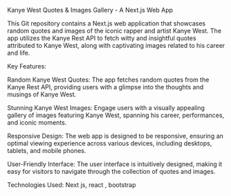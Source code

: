Kanye West Quotes & Images Gallery - A Next.js Web App


This Git repository contains a Next.js web application that showcases random quotes and images of the iconic rapper and artist Kanye West. The app utilizes the Kanye Rest API to fetch witty and insightful quotes attributed to Kanye West, along with captivating images related to his career and life.

Key Features:

Random Kanye West Quotes: The app fetches random quotes from the Kanye Rest API, providing users with a glimpse into the thoughts and musings of Kanye West.

Stunning Kanye West Images: Engage users with a visually appealing gallery of images featuring Kanye West, spanning his career, performances, and iconic moments.

Responsive Design: The web app is designed to be responsive, ensuring an optimal viewing experience across various devices, including desktops, tablets, and mobile phones.

User-Friendly Interface: The user interface is intuitively designed, making it easy for visitors to navigate through the collection of quotes and images.

Technologies Used:
Next js, react , bootstrap

